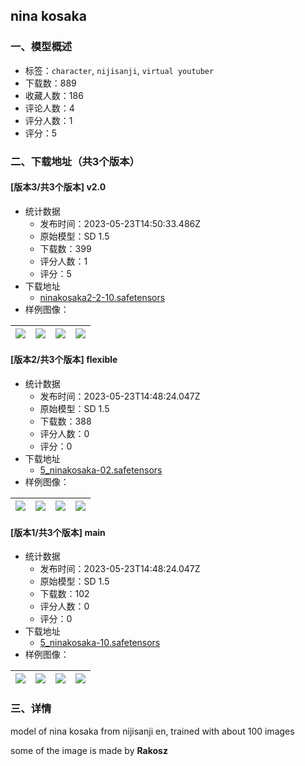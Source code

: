 ## nina kosaka
### 一、模型概述

- 标签：`character`, `nijisanji`, `virtual youtuber`
- 下载数：889
- 收藏人数：186
- 评论人数：4
- 评分人数：1
- 评分：5

### 二、下载地址（共3个版本）

#### [版本3/共3个版本] v2.0

- 统计数据
  - 发布时间：2023-05-23T14:50:33.486Z
  - 原始模型：SD 1.5
  - 下载数：399
  - 评分人数：1
  - 评分：5
- 下载地址
  - [ninakosaka2-2-10.safetensors](https://civitai.com/api/download/models/78937)
- 样例图像：

| <img src="https://image.civitai.com/xG1nkqKTMzGDvpLrqFT7WA/289fa838-fafe-48d6-954d-3733166592ff/width=450/884687.jpeg" /> | <img src="https://image.civitai.com/xG1nkqKTMzGDvpLrqFT7WA/4b30d9b8-8ea9-46fb-9ff1-a692b1fc9951/width=450/884686.jpeg" /> | <img src="https://image.civitai.com/xG1nkqKTMzGDvpLrqFT7WA/d9e374cc-d5f7-4023-b995-f7f5ff17f9ae/width=450/884690.jpeg" /> | <img src="https://image.civitai.com/xG1nkqKTMzGDvpLrqFT7WA/2ac9298c-8d03-442a-94e1-f9f2dc42706e/width=450/884689.jpeg" /> |
| ---- | ---- | ---- | ---- |

#### [版本2/共3个版本] flexible

- 统计数据
  - 发布时间：2023-05-23T14:48:24.047Z
  - 原始模型：SD 1.5
  - 下载数：388
  - 评分人数：0
  - 评分：0
- 下载地址
  - [5_ninakosaka-02.safetensors](https://civitai.com/api/download/models/43132)
- 样例图像：

| <img src="https://image.civitai.com/xG1nkqKTMzGDvpLrqFT7WA/5f924b38-dbf9-4c4b-cb85-db1eb205f200/width=450/472838.jpeg" /> | <img src="https://image.civitai.com/xG1nkqKTMzGDvpLrqFT7WA/c043dde1-aa5c-4ce7-b9b4-8c36e8b8dc00/width=450/472837.jpeg" /> | <img src="https://image.civitai.com/xG1nkqKTMzGDvpLrqFT7WA/3c75a538-4598-4997-1583-1160ed095d00/width=450/472836.jpeg" /> | <img src="https://image.civitai.com/xG1nkqKTMzGDvpLrqFT7WA/c6a1177a-dab7-4f07-efad-5e7d544b3000/width=450/472835.jpeg" /> |
| ---- | ---- | ---- | ---- |

#### [版本1/共3个版本] main

- 统计数据
  - 发布时间：2023-05-23T14:48:24.047Z
  - 原始模型：SD 1.5
  - 下载数：102
  - 评分人数：0
  - 评分：0
- 下载地址
  - [5_ninakosaka-10.safetensors](https://civitai.com/api/download/models/43131)
- 样例图像：

| <img src="https://image.civitai.com/xG1nkqKTMzGDvpLrqFT7WA/964be02c-409a-439e-7db5-827b9a42f100/width=450/472822.jpeg" /> | <img src="https://image.civitai.com/xG1nkqKTMzGDvpLrqFT7WA/87e8cd62-c0a4-49fe-dded-2005522b4700/width=450/472823.jpeg" /> | <img src="https://image.civitai.com/xG1nkqKTMzGDvpLrqFT7WA/f1a5b087-0140-46f1-6eef-e16a6727f600/width=450/472820.jpeg" /> | <img src="https://image.civitai.com/xG1nkqKTMzGDvpLrqFT7WA/a2894ea8-e589-4386-f3fb-fd7501a8b400/width=450/472821.jpeg" /> |
| ---- | ---- | ---- | ---- |


### 三、详情
<p>model of nina kosaka from nijisanji en, trained with about 100 images</p><p>some of the image is made by <strong>Rakosz</strong></p>